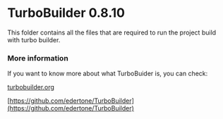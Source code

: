 # TurboBuilder 0.8.10

This folder contains all the files that are required to run the project build with turbo builder.

### More information

If you want to know more about what TurboBuider is, you can check:


[turbobuilder.org](https://turbobuilder.org)

[https://github.com/edertone/TurboBuilder](https://github.com/edertone/TurboBuilder) 